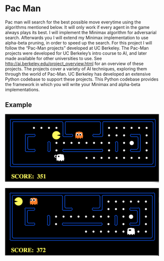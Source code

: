 # Pac Man

Pac man will search for the best possible move everytime using the algorithms mentioned below. It will only work if every agent in the game always plays its best.
I  will implement the Minimax algorithm for adversarial search. Afterwards you I will extend my Minimax implementation to
use alpha-beta pruning, in order to speed up the search.
For this project I will follow the “Pac-Man projects” developed at UC Berkeley. The Pac-Man projects
were developed for UC Berkeley’s intro course to AI, and later made available for other universities to use.
See http://ai.berkeley.edu/project_overview.html for an overview of these projects. The projects
cover a variety of AI techniques, exploring them through the world of Pac-Man.
UC Berkeley has developed an extensive Python codebase to support these projects. This Python codebase
provides the framework in which you will write your Minimax and alpha-beta implementations.

## Example

![output picture](example1.png?raw=true "Optional Title")

![output picture](example2.png?raw=true "Optional Title")